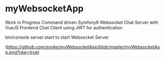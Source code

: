 # myWebsocketApp

Work in Progress
Command driven Symfony6 Websocket Chat Server with VueJS Frontend Chat Client using JWT for authentication

bin/console server:start to start Websocket Server

(https://github.com/snoke/myWebsocketApp/blob/master/myWebsocketApp.png?raw=true)
